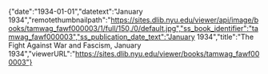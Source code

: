 {"date":"1934-01-01","datetext":"January 1934","remotethumbnailpath":"https://sites.dlib.nyu.edu/viewer/api/image/books/tamwag_fawf000003/1/full/150,/0/default.jpg","ss_book_identifier":"tamwag_fawf000003","ss_publication_date_text":"January 1934","title":"The Fight Against War and Fascism, January 1934","viewerURL":"https://sites.dlib.nyu.edu/viewer/books/tamwag_fawf000003"}